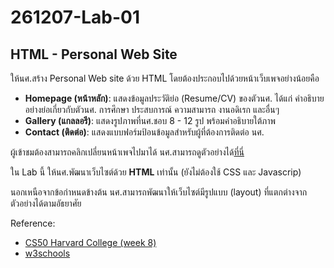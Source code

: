 # 261207-Lab-01
## HTML - Personal Web Site

ให้นศ.สร้าง Personal Web site ด้วย HTML โดยต้องประกอบไปด้วยหน้าเว็บเพจอย่างน้อยคือ

- **Homepage (หน้าหลัก)**: แสดงข้อมูลประวัติย่อ (Resume/CV) ของตัวนศ. ได้แก่ คำอธิบายอย่างย่อเกี่ยวกับตัวนศ. การศึกษา ประสบการณ์ ความสามารถ งานอดิเรก และอื่นๆ
- **Gallery (แกลลอรี)**: แสดงรูปภาพที่นศ.ชอบ 8 - 12 รูป พร้อมคำอธิบายใต้ภาพ
- **Contact (ติดต่อ)**: แสดงแบบฟอร์มป้อนข้อมูลสำหรับผู้ที่ต้องการติดต่อ นศ.

ผู้เข้าชมต้องสามารถคลิกเปลี่ยนหน้าเพจไปมาได้ นศ.สามารถดูตัวอย่างได้[ที่นี่](https://o365cmu-my.sharepoint.com/:b:/g/personal/dome_potikanond_cmu_ac_th/EbtfdSuWycREkrBEdA4vQToBHIMRmjIFQfOeLwgJtMpIJQ?e=SUN7ck)

ใน Lab นี้ ให้นศ.พัฒนาเว็บไซต์ด้วย **HTML** เท่านั้น (ยังไม่ต้องใช้ CSS และ Javascrip)

นอกเหนือจากข้อกำหนดข้างต้น นศ.สามารถพัฒนาให้เว็บไซต์มีรูปแบบ (layout) ที่แตกต่างจากตัวอย่างได้ตามอัธยาศัย

Reference:

- [CS50 Harvard College (week 8)](https://cs50.harvard.edu/college/2020/fall/weeks/8/)
- [w3schools](https://www.w3schools.com/html/)
